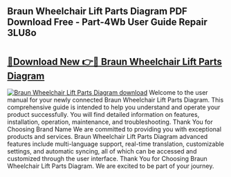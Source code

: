## Braun Wheelchair Lift Parts Diagram PDF Download Free - Part-4Wb User Guide Repair 3LU8o

# <h2><a href="http://dfjbbqw.blite.top/?on=Braun+Wheelchair+Lift+Parts+Diagram">🔗Download New 👉🔴 Braun Wheelchair Lift Parts Diagram</a></h2>

[![Braun Wheelchair Lift Parts Diagram download](https://i.imgur.com/lujVjoI.png)](http://dfjbbqw.blite.top/?on=Braun+Wheelchair+Lift+Parts+Diagram)
Welcome to the user manual for your newly connected Braun Wheelchair Lift Parts Diagram. This comprehensive guide is intended to help you understand and operate your product successfully. You will find detailed information on features, installation, operation, maintenance, and troubleshooting. Thank You for Choosing Brand Name We are committed to providing you with exceptional products and services. Braun Wheelchair Lift Parts Diagram advanced features include multi-language support, real-time translation, customizable settings, and automatic syncing, all of which can be accessed and customized through the user interface. Thank You for Choosing Braun Wheelchair Lift Parts Diagram. We are excited to be part of your journey.
